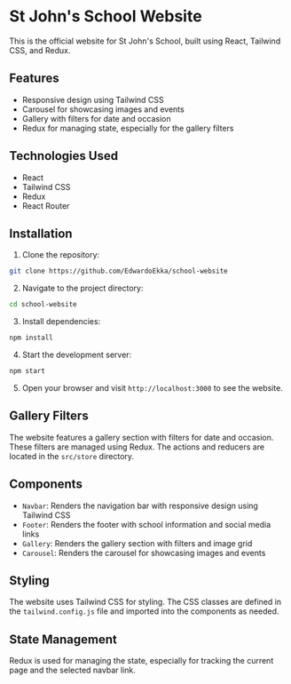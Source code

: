 # St John's School Website

This is the official website for St John's School, built using React, Tailwind CSS, and Redux.

## Features

- Responsive design using Tailwind CSS
- Carousel for showcasing images and events
- Gallery with filters for date and occasion
- Redux for managing state, especially for the gallery filters

## Technologies Used

- React
- Tailwind CSS
- Redux
- React Router

## Installation

1. Clone the repository:
```bash
git clone https://github.com/EdwardoEkka/school-website
```

2. Navigate to the project directory:
```bash
cd school-website
```

3. Install dependencies:
```bash
npm install
```

4. Start the development server:
```bash
npm start
```

5. Open your browser and visit `http://localhost:3000` to see the website.

## Gallery Filters

The website features a gallery section with filters for date and occasion. These filters are managed using Redux. The actions and reducers are located in the `src/store` directory.


## Components

- `Navbar`: Renders the navigation bar with responsive design using Tailwind CSS
- `Footer`: Renders the footer with school information and social media links
- `Gallery`: Renders the gallery section with filters and image grid
- `Carousel`: Renders the carousel for showcasing images and events

## Styling

The website uses Tailwind CSS for styling. The CSS classes are defined in the `tailwind.config.js` file and imported into the components as needed.

## State Management

Redux is used for managing the state, especially for tracking the current page and the selected navbar link.


